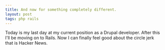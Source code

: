 ```yaml
---
title: And now for something completely different.
layout: post
tags: php rails
---
```


Today is my last day at my current position as a Drupal developer.  After this I'll be moving on to Rails.  Now I can finally feel good about the circle jerk that is Hacker News.
